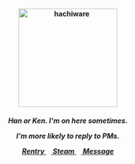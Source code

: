 <h4 align="center">
<img src="https://images.squarespace-cdn.com/content/v1/6670add926f2a64cd00fb0e7/58afd50e-f455-4fd6-9870-2c9da2c6a652/character+7.png"width="200" height="200" alt="hachiware">
<br>
</h4>
<h5 align="center">
  Han or Ken. I'm on here sometimes.
<p align> I'm more likely to reply to PMs. </p>
  
<a href=https://rentry.co/gantz> Rentry </a>⠀<a href=https://steamcommunity.com/id/katocha/> Steam </a>⠀<a href=https://neospring.org/@gantz> Message </a>
